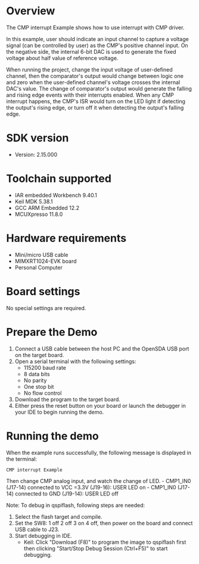 Overview
========

The CMP interrupt Example shows how to use interrupt with CMP driver.

In this example, user should indicate an input channel to capture a voltage signal (can be controlled by user) as the 
CMP's positive channel input. On the negative side, the internal 6-bit DAC is used to generate the fixed voltage about
half value of reference voltage.

When running the project, change the input voltage of user-defined channel, then the comparator's output would change
between logic one and zero when the user-defined channel's voltage crosses the internal DAC's value. The change of
comparator's output would generate the falling and rising edge events with their interrupts enabled. When any CMP 
interrupt happens, the CMP's ISR would turn on the LED light if detecting the output's rising edge, or turn off it when
detecting the output's falling edge.

SDK version
===========
- Version: 2.15.000

Toolchain supported
===================
- IAR embedded Workbench  9.40.1
- Keil MDK  5.38.1
- GCC ARM Embedded  12.2
- MCUXpresso  11.8.0

Hardware requirements
=====================
- Mini/micro USB cable
- MIMXRT1024-EVK board
- Personal Computer

Board settings
==============
No special settings are required.

Prepare the Demo
================
1.  Connect a USB cable between the host PC and the OpenSDA USB port on the target board.
2.  Open a serial terminal with the following settings:
    - 115200 baud rate
    - 8 data bits
    - No parity
    - One stop bit
    - No flow control
3.  Download the program to the target board.
4.  Either press the reset button on your board or launch the debugger in your IDE to begin running the demo.

Running the demo
================
When the example runs successfully, the following message is displayed in the terminal:

~~~~~~~~~~~~~~~~~~~~~
CMP interrupt Example
~~~~~~~~~~~~~~~~~~~~~

Then change CMP analog input, and watch the change of LED.
    - CMP1_IN0 (J17-14) connected to VCC =3.3V (J19-16): USER LED on
    - CMP1_IN0 (J17-14) connected to GND (J19-14): USER LED off

Note:
To debug in qspiflash, following steps are needed:
1. Select the flash target and compile.
2. Set the SW8: 1 off 2 off 3 on 4 off, then power on the board and connect USB cable to J23.
3. Start debugging in IDE.
   - Keil: Click "Download (F8)" to program the image to qspiflash first then clicking "Start/Stop Debug Session (Ctrl+F5)" to start debugging.
